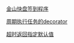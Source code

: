 [金山快盘签到程序](https://github.com/acmerfight/fun_code/blob/master/simulation_sign.py)

[周期执行任务的decorator](https://github.com/acmerfight/fun_code/blob/master/periodic_task.py)

[超时返回指定默认值](https://github.com/acmerfight/fun_code/blob/master/expire_to_error.py)
